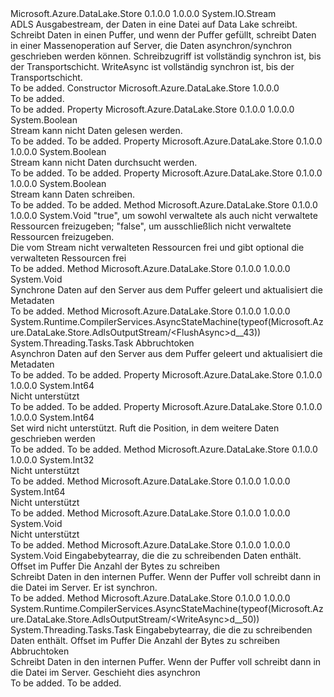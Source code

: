 <Type Name="AdlsOutputStream" FullName="Microsoft.Azure.DataLake.Store.AdlsOutputStream">
  <TypeSignature Language="C#" Value="public class AdlsOutputStream : System.IO.Stream" />
  <TypeSignature Language="ILAsm" Value=".class public auto ansi beforefieldinit AdlsOutputStream extends System.IO.Stream" />
  <TypeSignature Language="DocId" Value="T:Microsoft.Azure.DataLake.Store.AdlsOutputStream" />
  <TypeSignature Language="VB.NET" Value="Public Class AdlsOutputStream&#xA;Inherits Stream" />
  <TypeSignature Language="F#" Value="type AdlsOutputStream = class&#xA;    inherit Stream" />
  <AssemblyInfo>
    <AssemblyName>Microsoft.Azure.DataLake.Store</AssemblyName>
    <AssemblyVersion>0.1.0.0</AssemblyVersion>
    <AssemblyVersion>1.0.0.0</AssemblyVersion>
  </AssemblyInfo>
  <Base>
    <BaseTypeName>System.IO.Stream</BaseTypeName>
  </Base>
  <Interfaces />
  <Docs>
    <summary>
            ADLS Ausgabestream, der Daten in eine Datei auf Data Lake schreibt. Schreibt Daten in einen Puffer, und wenn der Puffer gefüllt, schreibt Daten in einer Massenoperation auf Server, die Daten asynchron/synchron geschrieben werden können. Schreibzugriff ist vollständig synchron ist, bis der Transportschicht. WriteAsync ist vollständig synchron ist, bis der Transportschicht.
            </summary>
    <remarks>To be added.</remarks>
  </Docs>
  <Members>
    <Member MemberName=".ctor">
      <MemberSignature Language="C#" Value="protected AdlsOutputStream ();" />
      <MemberSignature Language="ILAsm" Value=".method familyhidebysig specialname rtspecialname instance void .ctor() cil managed" />
      <MemberSignature Language="DocId" Value="M:Microsoft.Azure.DataLake.Store.AdlsOutputStream.#ctor" />
      <MemberSignature Language="VB.NET" Value="Protected Sub New ()" />
      <MemberType>Constructor</MemberType>
      <AssemblyInfo>
        <AssemblyName>Microsoft.Azure.DataLake.Store</AssemblyName>
        <AssemblyVersion>1.0.0.0</AssemblyVersion>
      </AssemblyInfo>
      <Parameters />
      <Docs>
        <summary>To be added.</summary>
        <remarks>To be added.</remarks>
      </Docs>
    </Member>
    <Member MemberName="CanRead">
      <MemberSignature Language="C#" Value="public override bool CanRead { get; }" />
      <MemberSignature Language="ILAsm" Value=".property instance bool CanRead" />
      <MemberSignature Language="DocId" Value="P:Microsoft.Azure.DataLake.Store.AdlsOutputStream.CanRead" />
      <MemberSignature Language="VB.NET" Value="Public Overrides ReadOnly Property CanRead As Boolean" />
      <MemberSignature Language="F#" Value="member this.CanRead : bool" Usage="Microsoft.Azure.DataLake.Store.AdlsOutputStream.CanRead" />
      <MemberType>Property</MemberType>
      <AssemblyInfo>
        <AssemblyName>Microsoft.Azure.DataLake.Store</AssemblyName>
        <AssemblyVersion>0.1.0.0</AssemblyVersion>
        <AssemblyVersion>1.0.0.0</AssemblyVersion>
      </AssemblyInfo>
      <ReturnValue>
        <ReturnType>System.Boolean</ReturnType>
      </ReturnValue>
      <Docs>
        <summary>
            Stream kann nicht Daten gelesen werden.
            </summary>
        <value>To be added.</value>
        <remarks>To be added.</remarks>
      </Docs>
    </Member>
    <Member MemberName="CanSeek">
      <MemberSignature Language="C#" Value="public override bool CanSeek { get; }" />
      <MemberSignature Language="ILAsm" Value=".property instance bool CanSeek" />
      <MemberSignature Language="DocId" Value="P:Microsoft.Azure.DataLake.Store.AdlsOutputStream.CanSeek" />
      <MemberSignature Language="VB.NET" Value="Public Overrides ReadOnly Property CanSeek As Boolean" />
      <MemberSignature Language="F#" Value="member this.CanSeek : bool" Usage="Microsoft.Azure.DataLake.Store.AdlsOutputStream.CanSeek" />
      <MemberType>Property</MemberType>
      <AssemblyInfo>
        <AssemblyName>Microsoft.Azure.DataLake.Store</AssemblyName>
        <AssemblyVersion>0.1.0.0</AssemblyVersion>
        <AssemblyVersion>1.0.0.0</AssemblyVersion>
      </AssemblyInfo>
      <ReturnValue>
        <ReturnType>System.Boolean</ReturnType>
      </ReturnValue>
      <Docs>
        <summary>
            Stream kann nicht Daten durchsucht werden.
            </summary>
        <value>To be added.</value>
        <remarks>To be added.</remarks>
      </Docs>
    </Member>
    <Member MemberName="CanWrite">
      <MemberSignature Language="C#" Value="public override bool CanWrite { get; }" />
      <MemberSignature Language="ILAsm" Value=".property instance bool CanWrite" />
      <MemberSignature Language="DocId" Value="P:Microsoft.Azure.DataLake.Store.AdlsOutputStream.CanWrite" />
      <MemberSignature Language="VB.NET" Value="Public Overrides ReadOnly Property CanWrite As Boolean" />
      <MemberSignature Language="F#" Value="member this.CanWrite : bool" Usage="Microsoft.Azure.DataLake.Store.AdlsOutputStream.CanWrite" />
      <MemberType>Property</MemberType>
      <AssemblyInfo>
        <AssemblyName>Microsoft.Azure.DataLake.Store</AssemblyName>
        <AssemblyVersion>0.1.0.0</AssemblyVersion>
        <AssemblyVersion>1.0.0.0</AssemblyVersion>
      </AssemblyInfo>
      <ReturnValue>
        <ReturnType>System.Boolean</ReturnType>
      </ReturnValue>
      <Docs>
        <summary>
            Stream kann Daten schreiben.
            </summary>
        <value>To be added.</value>
        <remarks>To be added.</remarks>
      </Docs>
    </Member>
    <Member MemberName="Dispose">
      <MemberSignature Language="C#" Value="protected override void Dispose (bool disposing);" />
      <MemberSignature Language="ILAsm" Value=".method familyhidebysig virtual instance void Dispose(bool disposing) cil managed" />
      <MemberSignature Language="DocId" Value="M:Microsoft.Azure.DataLake.Store.AdlsOutputStream.Dispose(System.Boolean)" />
      <MemberSignature Language="VB.NET" Value="Protected Overrides Sub Dispose (disposing As Boolean)" />
      <MemberSignature Language="F#" Value="override this.Dispose : bool -&gt; unit" Usage="adlsOutputStream.Dispose disposing" />
      <MemberType>Method</MemberType>
      <AssemblyInfo>
        <AssemblyName>Microsoft.Azure.DataLake.Store</AssemblyName>
        <AssemblyVersion>0.1.0.0</AssemblyVersion>
        <AssemblyVersion>1.0.0.0</AssemblyVersion>
      </AssemblyInfo>
      <ReturnValue>
        <ReturnType>System.Void</ReturnType>
      </ReturnValue>
      <Parameters>
        <Parameter Name="disposing" Type="System.Boolean" />
      </Parameters>
      <Docs>
        <param name="disposing">"true", um sowohl verwaltete als auch nicht verwaltete Ressourcen freizugeben; "false", um ausschließlich nicht verwaltete Ressourcen freizugeben.</param>
        <summary>
            Die vom Stream nicht verwalteten Ressourcen frei und gibt optional die verwalteten Ressourcen frei
            </summary>
        <remarks>To be added.</remarks>
      </Docs>
    </Member>
    <Member MemberName="Flush">
      <MemberSignature Language="C#" Value="public override void Flush ();" />
      <MemberSignature Language="ILAsm" Value=".method public hidebysig virtual instance void Flush() cil managed" />
      <MemberSignature Language="DocId" Value="M:Microsoft.Azure.DataLake.Store.AdlsOutputStream.Flush" />
      <MemberSignature Language="VB.NET" Value="Public Overrides Sub Flush ()" />
      <MemberSignature Language="F#" Value="override this.Flush : unit -&gt; unit" Usage="adlsOutputStream.Flush " />
      <MemberType>Method</MemberType>
      <AssemblyInfo>
        <AssemblyName>Microsoft.Azure.DataLake.Store</AssemblyName>
        <AssemblyVersion>0.1.0.0</AssemblyVersion>
        <AssemblyVersion>1.0.0.0</AssemblyVersion>
      </AssemblyInfo>
      <ReturnValue>
        <ReturnType>System.Void</ReturnType>
      </ReturnValue>
      <Parameters />
      <Docs>
        <summary>
            Synchrone Daten auf den Server aus dem Puffer geleert und aktualisiert die Metadaten
            </summary>
        <remarks>To be added.</remarks>
      </Docs>
    </Member>
    <Member MemberName="FlushAsync">
      <MemberSignature Language="C#" Value="public override System.Threading.Tasks.Task FlushAsync (System.Threading.CancellationToken cancelToken);" />
      <MemberSignature Language="ILAsm" Value=".method public hidebysig virtual instance class System.Threading.Tasks.Task FlushAsync(valuetype System.Threading.CancellationToken cancelToken) cil managed" />
      <MemberSignature Language="DocId" Value="M:Microsoft.Azure.DataLake.Store.AdlsOutputStream.FlushAsync(System.Threading.CancellationToken)" />
      <MemberSignature Language="VB.NET" Value="Public Overrides Function FlushAsync (cancelToken As CancellationToken) As Task" />
      <MemberSignature Language="F#" Value="override this.FlushAsync : System.Threading.CancellationToken -&gt; System.Threading.Tasks.Task" Usage="adlsOutputStream.FlushAsync cancelToken" />
      <MemberType>Method</MemberType>
      <AssemblyInfo>
        <AssemblyName>Microsoft.Azure.DataLake.Store</AssemblyName>
        <AssemblyVersion>0.1.0.0</AssemblyVersion>
        <AssemblyVersion>1.0.0.0</AssemblyVersion>
      </AssemblyInfo>
      <Attributes>
        <Attribute>
          <AttributeName>System.Runtime.CompilerServices.AsyncStateMachine(typeof(Microsoft.Azure.DataLake.Store.AdlsOutputStream/&lt;FlushAsync&gt;d__43))</AttributeName>
        </Attribute>
      </Attributes>
      <ReturnValue>
        <ReturnType>System.Threading.Tasks.Task</ReturnType>
      </ReturnValue>
      <Parameters>
        <Parameter Name="cancelToken" Type="System.Threading.CancellationToken" />
      </Parameters>
      <Docs>
        <param name="cancelToken">Abbruchtoken</param>
        <summary>
            Asynchron Daten auf den Server aus dem Puffer geleert und aktualisiert die Metadaten
            </summary>
        <returns>To be added.</returns>
        <remarks>To be added.</remarks>
      </Docs>
    </Member>
    <Member MemberName="Length">
      <MemberSignature Language="C#" Value="public override long Length { get; }" />
      <MemberSignature Language="ILAsm" Value=".property instance int64 Length" />
      <MemberSignature Language="DocId" Value="P:Microsoft.Azure.DataLake.Store.AdlsOutputStream.Length" />
      <MemberSignature Language="VB.NET" Value="Public Overrides ReadOnly Property Length As Long" />
      <MemberSignature Language="F#" Value="member this.Length : int64" Usage="Microsoft.Azure.DataLake.Store.AdlsOutputStream.Length" />
      <MemberType>Property</MemberType>
      <AssemblyInfo>
        <AssemblyName>Microsoft.Azure.DataLake.Store</AssemblyName>
        <AssemblyVersion>0.1.0.0</AssemblyVersion>
        <AssemblyVersion>1.0.0.0</AssemblyVersion>
      </AssemblyInfo>
      <ReturnValue>
        <ReturnType>System.Int64</ReturnType>
      </ReturnValue>
      <Docs>
        <summary>
            Nicht unterstützt
            </summary>
        <value>To be added.</value>
        <remarks>To be added.</remarks>
      </Docs>
    </Member>
    <Member MemberName="Position">
      <MemberSignature Language="C#" Value="public override long Position { get; set; }" />
      <MemberSignature Language="ILAsm" Value=".property instance int64 Position" />
      <MemberSignature Language="DocId" Value="P:Microsoft.Azure.DataLake.Store.AdlsOutputStream.Position" />
      <MemberSignature Language="VB.NET" Value="Public Overrides Property Position As Long" />
      <MemberSignature Language="F#" Value="member this.Position : int64 with get, set" Usage="Microsoft.Azure.DataLake.Store.AdlsOutputStream.Position" />
      <MemberType>Property</MemberType>
      <AssemblyInfo>
        <AssemblyName>Microsoft.Azure.DataLake.Store</AssemblyName>
        <AssemblyVersion>0.1.0.0</AssemblyVersion>
        <AssemblyVersion>1.0.0.0</AssemblyVersion>
      </AssemblyInfo>
      <ReturnValue>
        <ReturnType>System.Int64</ReturnType>
      </ReturnValue>
      <Docs>
        <summary>
            Set wird nicht unterstützt. Ruft die Position, in dem weitere Daten geschrieben werden
            </summary>
        <value>To be added.</value>
        <remarks>To be added.</remarks>
      </Docs>
    </Member>
    <Member MemberName="Read">
      <MemberSignature Language="C#" Value="public override int Read (byte[] buffer, int offset, int count);" />
      <MemberSignature Language="ILAsm" Value=".method public hidebysig virtual instance int32 Read(unsigned int8[] buffer, int32 offset, int32 count) cil managed" />
      <MemberSignature Language="DocId" Value="M:Microsoft.Azure.DataLake.Store.AdlsOutputStream.Read(System.Byte[],System.Int32,System.Int32)" />
      <MemberSignature Language="VB.NET" Value="Public Overrides Function Read (buffer As Byte(), offset As Integer, count As Integer) As Integer" />
      <MemberSignature Language="F#" Value="override this.Read : byte[] * int * int -&gt; int" Usage="adlsOutputStream.Read (buffer, offset, count)" />
      <MemberType>Method</MemberType>
      <AssemblyInfo>
        <AssemblyName>Microsoft.Azure.DataLake.Store</AssemblyName>
        <AssemblyVersion>0.1.0.0</AssemblyVersion>
        <AssemblyVersion>1.0.0.0</AssemblyVersion>
      </AssemblyInfo>
      <ReturnValue>
        <ReturnType>System.Int32</ReturnType>
      </ReturnValue>
      <Parameters>
        <Parameter Name="buffer" Type="System.Byte[]" />
        <Parameter Name="offset" Type="System.Int32" />
        <Parameter Name="count" Type="System.Int32" />
      </Parameters>
      <Docs>
        <param name="buffer"></param>
        <param name="offset"></param>
        <param name="count"></param>
        <summary>
            Nicht unterstützt
            </summary>
        <returns />
        <remarks>To be added.</remarks>
      </Docs>
    </Member>
    <Member MemberName="Seek">
      <MemberSignature Language="C#" Value="public override long Seek (long offset, System.IO.SeekOrigin origin);" />
      <MemberSignature Language="ILAsm" Value=".method public hidebysig virtual instance int64 Seek(int64 offset, valuetype System.IO.SeekOrigin origin) cil managed" />
      <MemberSignature Language="DocId" Value="M:Microsoft.Azure.DataLake.Store.AdlsOutputStream.Seek(System.Int64,System.IO.SeekOrigin)" />
      <MemberSignature Language="VB.NET" Value="Public Overrides Function Seek (offset As Long, origin As SeekOrigin) As Long" />
      <MemberSignature Language="F#" Value="override this.Seek : int64 * System.IO.SeekOrigin -&gt; int64" Usage="adlsOutputStream.Seek (offset, origin)" />
      <MemberType>Method</MemberType>
      <AssemblyInfo>
        <AssemblyName>Microsoft.Azure.DataLake.Store</AssemblyName>
        <AssemblyVersion>0.1.0.0</AssemblyVersion>
        <AssemblyVersion>1.0.0.0</AssemblyVersion>
      </AssemblyInfo>
      <ReturnValue>
        <ReturnType>System.Int64</ReturnType>
      </ReturnValue>
      <Parameters>
        <Parameter Name="offset" Type="System.Int64" />
        <Parameter Name="origin" Type="System.IO.SeekOrigin" />
      </Parameters>
      <Docs>
        <param name="offset"></param>
        <param name="origin"></param>
        <summary>
            Nicht unterstützt
            </summary>
        <returns />
        <remarks>To be added.</remarks>
      </Docs>
    </Member>
    <Member MemberName="SetLength">
      <MemberSignature Language="C#" Value="public override void SetLength (long value);" />
      <MemberSignature Language="ILAsm" Value=".method public hidebysig virtual instance void SetLength(int64 value) cil managed" />
      <MemberSignature Language="DocId" Value="M:Microsoft.Azure.DataLake.Store.AdlsOutputStream.SetLength(System.Int64)" />
      <MemberSignature Language="VB.NET" Value="Public Overrides Sub SetLength (value As Long)" />
      <MemberSignature Language="F#" Value="override this.SetLength : int64 -&gt; unit" Usage="adlsOutputStream.SetLength value" />
      <MemberType>Method</MemberType>
      <AssemblyInfo>
        <AssemblyName>Microsoft.Azure.DataLake.Store</AssemblyName>
        <AssemblyVersion>0.1.0.0</AssemblyVersion>
        <AssemblyVersion>1.0.0.0</AssemblyVersion>
      </AssemblyInfo>
      <ReturnValue>
        <ReturnType>System.Void</ReturnType>
      </ReturnValue>
      <Parameters>
        <Parameter Name="value" Type="System.Int64" />
      </Parameters>
      <Docs>
        <param name="value"></param>
        <summary>
            Nicht unterstützt
            </summary>
        <remarks>To be added.</remarks>
      </Docs>
    </Member>
    <Member MemberName="Write">
      <MemberSignature Language="C#" Value="public override void Write (byte[] buffer, int offset, int count);" />
      <MemberSignature Language="ILAsm" Value=".method public hidebysig virtual instance void Write(unsigned int8[] buffer, int32 offset, int32 count) cil managed" />
      <MemberSignature Language="DocId" Value="M:Microsoft.Azure.DataLake.Store.AdlsOutputStream.Write(System.Byte[],System.Int32,System.Int32)" />
      <MemberSignature Language="VB.NET" Value="Public Overrides Sub Write (buffer As Byte(), offset As Integer, count As Integer)" />
      <MemberSignature Language="F#" Value="override this.Write : byte[] * int * int -&gt; unit" Usage="adlsOutputStream.Write (buffer, offset, count)" />
      <MemberType>Method</MemberType>
      <AssemblyInfo>
        <AssemblyName>Microsoft.Azure.DataLake.Store</AssemblyName>
        <AssemblyVersion>0.1.0.0</AssemblyVersion>
        <AssemblyVersion>1.0.0.0</AssemblyVersion>
      </AssemblyInfo>
      <ReturnValue>
        <ReturnType>System.Void</ReturnType>
      </ReturnValue>
      <Parameters>
        <Parameter Name="buffer" Type="System.Byte[]" />
        <Parameter Name="offset" Type="System.Int32" />
        <Parameter Name="count" Type="System.Int32" />
      </Parameters>
      <Docs>
        <param name="buffer">Eingabebytearray, die die zu schreibenden Daten enthält.</param>
        <param name="offset">Offset im Puffer</param>
        <param name="count">Die Anzahl der Bytes zu schreiben</param>
        <summary>
            Schreibt Daten in den internen Puffer. Wenn der Puffer voll schreibt dann in die Datei im Server.
            Er ist synchron.
            </summary>
        <remarks>To be added.</remarks>
      </Docs>
    </Member>
    <Member MemberName="WriteAsync">
      <MemberSignature Language="C#" Value="public override System.Threading.Tasks.Task WriteAsync (byte[] buffer, int offset, int count, System.Threading.CancellationToken cancelToken);" />
      <MemberSignature Language="ILAsm" Value=".method public hidebysig virtual instance class System.Threading.Tasks.Task WriteAsync(unsigned int8[] buffer, int32 offset, int32 count, valuetype System.Threading.CancellationToken cancelToken) cil managed" />
      <MemberSignature Language="DocId" Value="M:Microsoft.Azure.DataLake.Store.AdlsOutputStream.WriteAsync(System.Byte[],System.Int32,System.Int32,System.Threading.CancellationToken)" />
      <MemberSignature Language="VB.NET" Value="Public Overrides Function WriteAsync (buffer As Byte(), offset As Integer, count As Integer, cancelToken As CancellationToken) As Task" />
      <MemberSignature Language="F#" Value="override this.WriteAsync : byte[] * int * int * System.Threading.CancellationToken -&gt; System.Threading.Tasks.Task" Usage="adlsOutputStream.WriteAsync (buffer, offset, count, cancelToken)" />
      <MemberType>Method</MemberType>
      <AssemblyInfo>
        <AssemblyName>Microsoft.Azure.DataLake.Store</AssemblyName>
        <AssemblyVersion>0.1.0.0</AssemblyVersion>
        <AssemblyVersion>1.0.0.0</AssemblyVersion>
      </AssemblyInfo>
      <Attributes>
        <Attribute>
          <AttributeName>System.Runtime.CompilerServices.AsyncStateMachine(typeof(Microsoft.Azure.DataLake.Store.AdlsOutputStream/&lt;WriteAsync&gt;d__50))</AttributeName>
        </Attribute>
      </Attributes>
      <ReturnValue>
        <ReturnType>System.Threading.Tasks.Task</ReturnType>
      </ReturnValue>
      <Parameters>
        <Parameter Name="buffer" Type="System.Byte[]" />
        <Parameter Name="offset" Type="System.Int32" />
        <Parameter Name="count" Type="System.Int32" />
        <Parameter Name="cancelToken" Type="System.Threading.CancellationToken" />
      </Parameters>
      <Docs>
        <param name="buffer">Eingabebytearray, die die zu schreibenden Daten enthält.</param>
        <param name="offset">Offset im Puffer</param>
        <param name="count">Die Anzahl der Bytes zu schreiben</param>
        <param name="cancelToken">Abbruchtoken</param>
        <summary>
            Schreibt Daten in den internen Puffer. Wenn der Puffer voll schreibt dann in die Datei im Server.
            Geschieht dies asynchron
            </summary>
        <returns>To be added.</returns>
        <remarks>To be added.</remarks>
      </Docs>
    </Member>
  </Members>
</Type>